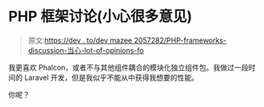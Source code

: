 # PHP 框架讨论(小心很多意见)

> 原文:[https://dev . to/dev mazee 2057282/PHP-frameworks-discussion-当心-lot-of-opinions-fo](https://dev.to/devmazee2057282/php-frameworks-discussion-beware-lots-of-opinions-fo)

我更喜欢 Phalcon，或者不与其他组件耦合的模块化独立组件包。我做过一段时间的 Laravel 开发，但是我似乎不能从中获得我想要的性能。

你呢？